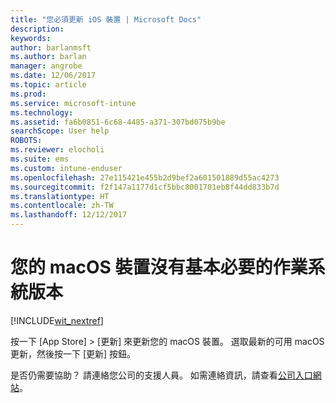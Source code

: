 ```yaml
---
title: "您必須更新 iOS 裝置 | Microsoft Docs"
description: 
keywords: 
author: barlanmsft
ms.author: barlan
manager: angrobe
ms.date: 12/06/2017
ms.topic: article
ms.prod: 
ms.service: microsoft-intune
ms.technology: 
ms.assetid: fa6b0851-6c68-4485-a371-307bd075b9be
searchScope: User help
ROBOTS: 
ms.reviewer: elocholi
ms.suite: ems
ms.custom: intune-enduser
ms.openlocfilehash: 27e115421e455b2d9bef2a601501889d55ac4273
ms.sourcegitcommit: f2f147a1177d1cf5bbc8001701eb8f44dd833b7d
ms.translationtype: HT
ms.contentlocale: zh-TW
ms.lasthandoff: 12/12/2017
---
```

# <a name="your-macos-device-doesnt-have-the-required-minimum-operating-system-version"></a>您的 macOS 裝置沒有基本必要的作業系統版本

[!INCLUDE[wit_nextref](includes/end-user-os-update-guidance.md)]

按一下 [App Store] > [更新] 來更新您的 macOS 裝置。 選取最新的可用 macOS 更新，然後按一下 [更新] 按鈕。

是否仍需要協助？ 請連絡您公司的支援人員。 如需連絡資訊，請查看[公司入口網站](https://portal.manage.microsoft.com#HelpDeskDialog)。
